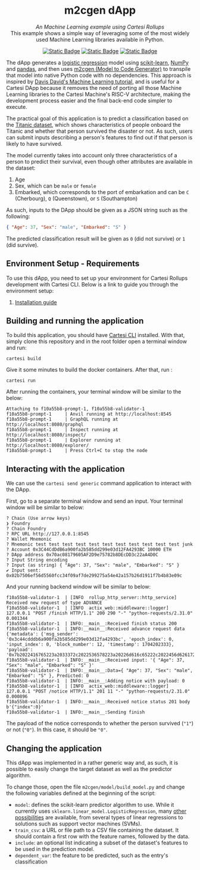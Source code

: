 <div align="center">
    <h1>m2cgen dApp</h1>
    <i>An Machine Learning example using Cartesi Rollups</i>
</div>
<div align="center">
This example shows a simple way of leveraging some of the most widely used Machine Learning libraries available in Python.
</div>

<div align="center">
  
  <a href="">[![Static Badge](https://img.shields.io/badge/cartesi--rollups-1.0.0-5bd1d7)](https://docs.cartesi.io/cartesi-rollups/)</a>
  <a href="">[![Static Badge](https://img.shields.io/badge/cartesi-cli-0.9.5-blue)](https://docs.sunodo.io/guide/introduction/what-is-sunodo)</a>
  <a href="">[![Static Badge](https://img.shields.io/badge/python-3.11-yellow)](https://www.python.org/)</a>
</div>



The dApp generates a [logistic regression](https://en.wikipedia.org/wiki/Logistic_regression) model using [scikit-learn](https://scikit-learn.org/), [NumPy](https://numpy.org/) and [pandas](https://pandas.pydata.org/), and then uses [m2cgen (Model to Code Generator)](https://github.com/BayesWitnesses/m2cgen) to transpile that model into native Python code with no dependencies.
This approach is inspired by [Davis David's Machine Learning tutorial](https://www.freecodecamp.org/news/transform-machine-learning-models-into-native-code-with-zero-dependencies/), and is useful for a Cartesi DApp because it removes the need of porting all those Machine Learning libraries to the Cartesi Machine's RISC-V architecture, making the development process easier and the final back-end code simpler to execute.

The practical goal of this application is to predict a classification based on the [Titanic dataset](https://www.kaggle.com/competitions/titanic/data), which shows characteristics of people onboard the Titanic and whether that person survived the disaster or not.
As such, users can submit inputs describing a person's features to find out if that person is likely to have survived.

The model currently takes into account only three characteristics of a person to predict their survival, even though other attributes are available in the dataset:

1. Age
2. Sex, which can be `male` or `female`
3. Embarked, which corresponds to the port of embarkation and can be `C` (Cherbourg), `Q` (Queenstown), or `S` (Southampton)

As such, inputs to the DApp should be given as a JSON string such as the following:

```json
{ "Age": 37, "Sex": "male", "Embarked": "S" }
```

The predicted classification result will be given as `0` (did not survive) or `1` (did survive).

## Environment Setup - Requirements

To use this dApp, you need to set up your environment for Cartesi Rollups development with Cartesi CLI. Below is a link to guide you through the environment setup:

1. [Installation guide](https://docs.cartesi.io/cartesi-rollups/1.3/development/installation/)



## Building and running the application

To build this application, you should have [Cartesi CLI](https://docs.cartesi.io/cartesi-rollups/1.3/development/installation/) installed. With that, simply clone this repository and in the root folder open a terminal window and run:

```shell
cartesi build
```
Give it some minutes to build the docker containers. After that, run :

```shell
cartesi run
```

After running the containers, your terminal window will be similar to the below:

```shell
Attaching to f10a55b8-prompt-1, f10a55b8-validator-1
f10a55b8-prompt-1     | Anvil running at http://localhost:8545
f10a55b8-prompt-1     | GraphQL running at http://localhost:8080/graphql
f10a55b8-prompt-1     | Inspect running at http://localhost:8080/inspect/
f10a55b8-prompt-1     | Explorer running at http://localhost:8080/explorer/
f10a55b8-prompt-1     | Press Ctrl+C to stop the node
```

## Interacting with the application

We can use the `cartesi send generic` command application to interact with the DApp.

First, go to a separate terminal window and send an input. Your terminal window will be similar to below:

```shell
? Chain (Use arrow keys)
❯ Foundry
? Chain Foundry
? RPC URL http://127.0.0.1:8545
? Wallet Mnemonic
? Mnemonic test test test test test test test test test test test junk
? Account 0x3C44CdDdB6a900fa2b585dd299e03d12FA4293BC 10000 ETH
? DApp address 0x70ac08179605AF2D9e75782b8DEcDD3c22aA4D0C
? Input String encoding
? Input (as string) { "Age": 37, "Sex": "male", "Embarked": "S" }
✔ Input sent: 0x02b7506ef56d5560fcc34f09af7de299275a54e42a157b26d1911f7b4b83e09c
```

And your running backend window will be similar to below:

```shell
f10a55b8-validator-1  | [INFO  rollup_http_server::http_service] Received new request of type ADVANCE
f10a55b8-validator-1  | [INFO  actix_web::middleware::logger] 127.0.0.1 "POST /finish HTTP/1.1" 200 290 "-" "python-requests/2.31.0" 0.001344
f10a55b8-validator-1  | INFO:__main__:Received finish status 200
f10a55b8-validator-1  | INFO:__main__:Received advance request data {'metadata': {'msg_sender': '0x3c44cdddb6a900fa2b585dd299e03d12fa4293bc', 'epoch_index': 0, 'input_index': 0, 'block_number': 12, 'timestamp': 1704202333}, 'payload': '0x7b2022416765223a2033372c2022536578223a20226d616c65222c2022456d6261726b6564223a20225322207d'}
f10a55b8-validator-1  | INFO:__main__:Received input: '{ "Age": 37, "Sex": "male", "Embarked": "S" }'
f10a55b8-validator-1  | INFO:__main__:Data={ "Age": 37, "Sex": "male", "Embarked": "S" }, Predicted: 0
f10a55b8-validator-1  | INFO:__main__:Adding notice with payload: 0
f10a55b8-validator-1  | [INFO  actix_web::middleware::logger] 127.0.0.1 "POST /notice HTTP/1.1" 201 11 "-" "python-requests/2.31.0" 0.000896
f10a55b8-validator-1  | INFO:__main__:Received notice status 201 body b'{"index":0}'
f10a55b8-validator-1  | INFO:__main__:Sending finish
```

The payload of the notice corresponds to whether the person survived (`"1"`) or not (`"0"`).
In this case, it should be `"0"`.


## Changing the application

This dApp was implemented in a rather generic way and, as such, it is possible to easily change the target dataset as well as the predictor algorithm.

To change those, open the file `m2cgen/model/build_model.py` and change the following variables defined at the beginning of the script:

- `model`: defines the scikit-learn predictor algorithm to use. While it currently uses `sklearn.linear_model.LogisticRegression`, many [other possibilities](https://scikit-learn.org/stable/modules/classes.html) are available, from several types of linear regressions to solutions such as support vector machines (SVMs).
- `train_csv`: a URL or file path to a CSV file containing the dataset. It should contain a first row with the feature names, followed by the data.
- `include`: an optional list indicating a subset of the dataset's features to be used in the prediction model.
- `dependent_var`: the feature to be predicted, such as the entry's classification